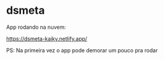 # dsmeta

App rodando na nuvem:

https://dsmeta-kaiky.netlify.app/

PS: Na primeira vez o app pode demorar um pouco pra rodar
